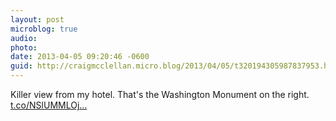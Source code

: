 ```yaml
---
layout: post
microblog: true
audio: 
photo: 
date: 2013-04-05 09:20:46 -0600
guid: http://craigmcclellan.micro.blog/2013/04/05/t320194305987837953.html
---
```

Killer view from my hotel. That's the Washington Monument on the right. [t.co/NSlUMMLOj...](http://t.co/NSlUMMLOj7)
